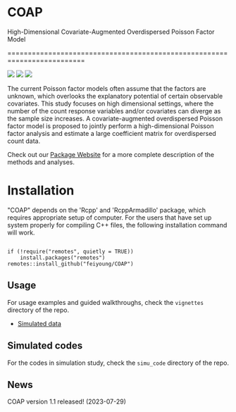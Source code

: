 # COAP
High-Dimensional Covariate-Augmented Overdispersed Poisson Factor Model

=========================================================================
<!-- badges: start -->

[![](https://www.r-pkg.org/badges/version-ago/COAP)](https://cran.r-project.org/package=COAP)
[![](https://cranlogs.r-pkg.org/badges/COAP?color=orange)](https://cran.r-project.org/package=COAP)
[![](https://cranlogs.r-pkg.org/badges/grand-total/COAP?color=orange)](https://cran.r-project.org/package=COAP)
<!-- badges: end -->


The current Poisson factor models often assume that the factors are unknown, which overlooks the explanatory potential of certain observable covariates. This study focuses on high dimensional settings, where the number of the count response variables and/or covariates can diverge as the sample size increases. A covariate-augmented overdispersed Poisson factor model is proposed to jointly perform a high-dimensional Poisson factor analysis and estimate a large coefficient matrix for overdispersed count data. 



Check out  our [Package Website](https://feiyoung.github.io/COAP/index.html) for a more complete description of the methods and analyses. 

# Installation
"COAP" depends on the 'Rcpp' and 'RcppArmadillo' package, which requires appropriate setup of computer. For the users that have set up system properly for compiling C++ files, the following installation command will work.
```{Rmd}

if (!require("remotes", quietly = TRUE))
    install.packages("remotes")
remotes::install_github("feiyoung/COAP")

```



## Usage
For usage examples and guided walkthroughs, check the `vignettes` directory of the repo. 

* [Simulated data](https://feiyoung.github.io/COAP/articles/COAPsimu.html)

## Simulated codes
For the codes in simulation study, check the `simu_code` directory of the repo.


## News

COAP version 1.1 released! (2023-07-29) 


